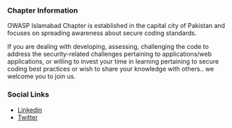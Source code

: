 ### Chapter Information
OWASP Islamabad Chapter is established in the capital city of Pakistan and focuses on spreading awareness about secure coding standards. 

If you are dealing with developing, assessing, challenging the code to address the security-related challenges pertaining to applications/web applications, or willing to invest your time in learning pertaining to secure coding best practices or wish to share your knowledge with others.. we welcome you to join us.

### Social Links
* [Linkedin](https://www.linkedin.com/company/owaspislamabad)
* [Twitter](https://twitter.com/owaspislamabad)
